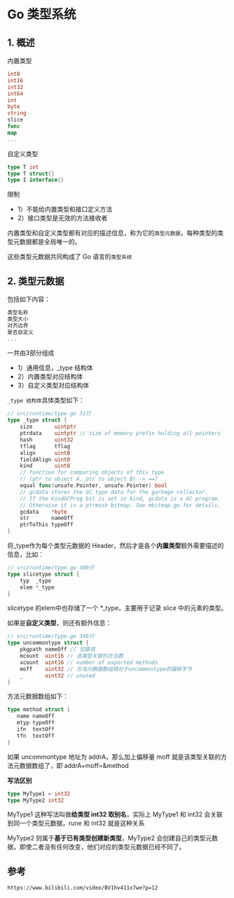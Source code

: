 # Go 类型系统

## 1. 概述

内置类型

```go
int8
int16
int32
int64
int
byte
string
slice
func
map
...
```

自定义类型

```go
type T int
type T struct{}
type I interface{}
```



限制

* 1）不能给内置类型和接口定义方法
* 2）接口类型是无效的方法接收者



内置类型和自定义类型都有对应的描述信息，称为它的`类型元数据`，每种类型的类型元数据都是全局唯一的。

这些类型元数据共同构成了 Go 语言的`类型系统`





## 2. 类型元数据

包括如下内容：

```go
类型名称
类型大小
对齐边界
是否自定义
...
```

一共由3部分组成

* 1）通用信息，_type 结构体
* 2）内置类型对应结构体
* 3）自定义类型对应结构体



`_type 结构体`具体类型如下：

```go
// src/runtime/type.go 31行
type _type struct {
	size       uintptr
	ptrdata    uintptr // size of memory prefix holding all pointers
	hash       uint32
	tflag      tflag
	align      uint8
	fieldAlign uint8
	kind       uint8
	// function for comparing objects of this type
	// (ptr to object A, ptr to object B) -> ==?
	equal func(unsafe.Pointer, unsafe.Pointer) bool
	// gcdata stores the GC type data for the garbage collector.
	// If the KindGCProg bit is set in kind, gcdata is a GC program.
	// Otherwise it is a ptrmask bitmap. See mbitmap.go for details.
	gcdata    *byte
	str       nameOff
	ptrToThis typeOff
}
```



将_type作为每个类型元数据的 Header，然后才是各个**内置类型**额外需要描述的信息，比如：

```go
// src/runtime/type.go 409行
type slicetype struct {
	typ  _type
	elem *_type
}
```

slicetype 的elem中也存储了一个 *_type，主要用于记录 slice 中的元素的类型。

如果是**自定义类型**，则还有额外信息：

```go
// src/runtime/type.go 346行
type uncommontype struct {
	pkgpath nameOff // 包路径
	mcount  uint16 // 该类型关联的方法数
	xcount  uint16 // number of exported methods
	moff    uint32 // 方法元数据数组相对于uncommontype的偏移字节
	_       uint32 // unused
}
```

方法元数据数组如下：

```go
type method struct {
   name nameOff
   mtyp typeOff
   ifn  textOff
   tfn  textOff
}
```



如果 uncommontype 地址为 addrA，那么加上偏移量 moff 就是该类型关联的方法元数据数组了，即 addrA+moff=&method

**写法区别**

```go
type MyType1 = int32
type MyType2 int32
```

MyType1 这种写法叫做**给类型 int32 取别名**，实际上 MyType1 和 int32 会关联到同一个类型元数据，rune 和 int32 就是这种关系

MyType2 则属于**基于已有类型创建新类型**，MyType2 会创建自己的类型元数据，即使二者没有任何改变，他们对应的类型元数据已经不同了。 





## 参考

`https://www.bilibili.com/video/BV1hv411x7we?p=12`
